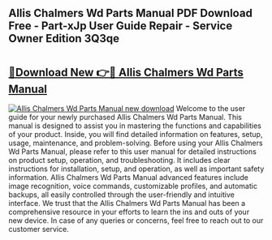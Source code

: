 ## Allis Chalmers Wd Parts Manual PDF Download Free - Part-xJp User Guide Repair - Service Owner Edition 3Q3qe

# <h2><a href="http://bc95818.oget.top/?id=Allis+Chalmers+Wd+Parts+Manual">🔗Download New 👉🔴 Allis Chalmers Wd Parts Manual</a></h2>

[![Allis Chalmers Wd Parts Manual new download](https://i.imgur.com/5g1atiW.png)](http://bc95818.oget.top/?id=Allis+Chalmers+Wd+Parts+Manual)
Welcome to the user guide for your newly purchased Allis Chalmers Wd Parts Manual. This manual is designed to assist you in mastering the functions and capabilities of your product. Inside, you will find detailed information on features, setup, usage, maintenance, and problem-solving. Before using your Allis Chalmers Wd Parts Manual, please refer to this user manual for detailed instructions on product setup, operation, and troubleshooting. It includes clear instructions for installation, setup, and operation, as well as important safety information. Allis Chalmers Wd Parts Manual advanced features include image recognition, voice commands, customizable profiles, and automatic backups, all easily controlled through the user-friendly and intuitive interface. We trust that the Allis Chalmers Wd Parts Manual has been a comprehensive resource in your efforts to learn the ins and outs of your new device. In case of any queries or concerns, feel free to reach out to our customer service.
